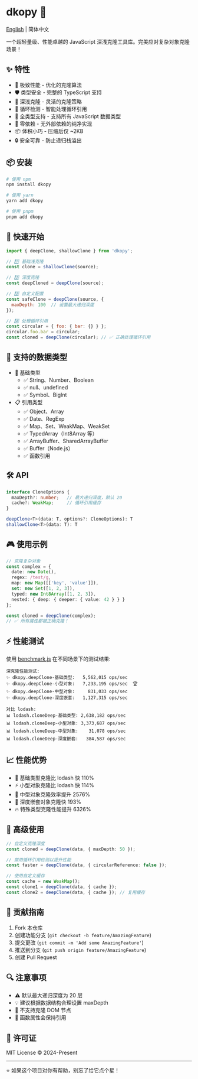 # dkopy 🚀

[English](./docs/README_en.md) | 简体中文

一个超轻量级、性能卓越的 JavaScript 深浅克隆工具库。完美应对复杂对象克隆场景！

## ✨ 特性

- 🚀 极致性能 - 优化的克隆算法
- 🛡️ 类型安全 - 完整的 TypeScript 支持
- 🔄 深浅克隆 - 灵活的克隆策略
- 🎯 循环检测 - 智能处理循环引用
- 🎨 全类型支持 - 支持所有 JavaScript 数据类型
- 🧰 零依赖 - 无外部依赖的纯净实现
- 📦 体积小巧 - 压缩后仅 ~2KB
- 🔒 安全可靠 - 防止递归栈溢出

## 📦 安装

```bash
# 使用 npm
npm install dkopy

# 使用 yarn
yarn add dkopy

# 使用 pnpm
pnpm add dkopy
```

## 🚀 快速开始

```js
import { deepClone, shallowClone } from 'dkopy';

// 1️⃣ 基础浅克隆
const clone = shallowClone(source);

// 2️⃣ 深度克隆
const deepCloned = deepClone(source);

// 3️⃣ 自定义配置
const safeClone = deepClone(source, { 
  maxDepth: 100  // 设置最大递归深度
});

// 4️⃣ 处理循环引用
const circular = { foo: { bar: {} } };
circular.foo.bar = circular;
const cloned = deepClone(circular); // ✅ 正确处理循环引用
```

## 🎯 支持的数据类型

- 💫 基础类型
  - ✅ String、Number、Boolean
  - ✅ null、undefined
  - ✅ Symbol、BigInt
- 📋 引用类型
  - ✅ Object、Array
  - ✅ Date、RegExp
  - ✅ Map、Set、WeakMap、WeakSet
  - ✅ TypedArray（Int8Array 等）
  - ✅ ArrayBuffer、SharedArrayBuffer
  - ✅ Buffer（Node.js）
  - ✅ 函数引用

## 🛠️ API

```ts
interface CloneOptions {
  maxDepth?: number;   // 最大递归深度，默认 20
  cache?: WeakMap;     // 循环引用缓存
}

deepClone<T>(data: T, options?: CloneOptions): T
shallowClone<T>(data: T): T
```

## 🎮 使用示例

```ts
// 克隆复杂对象
const complex = {
  date: new Date(),
  regex: /test/g,
  map: new Map([['key', 'value']]),
  set: new Set([1, 2, 3]),
  typed: new Int8Array([1, 2, 3]),
  nested: { deep: { deeper: { value: 42 } } }
};

const cloned = deepClone(complex);
// ✅ 所有属性都被正确克隆！
```

## ⚡️ 性能测试

使用 [benchmark.js](https://benchmarkjs.com/) 在不同场景下的测试结果:

```
深克隆性能测试:
✨ dkopy.deepClone-基础类型:   5,562,015 ops/sec
✨ dkopy.deepClone-小型对象:   7,233,195 ops/sec  🏆
✨ dkopy.deepClone-中型对象:     831,033 ops/sec
✨ dkopy.deepClone-深度嵌套:   1,127,315 ops/sec

对比 lodash:
📊 lodash.cloneDeep-基础类型: 2,638,182 ops/sec
📊 lodash.cloneDeep-小型对象: 3,373,687 ops/sec
📊 lodash.cloneDeep-中型对象:    31,078 ops/sec
📊 lodash.cloneDeep-深度嵌套:   384,587 ops/sec
```

## 📈 性能优势

- 🚀 基础类型克隆比 lodash 快 110%
- ⚡️ 小型对象克隆比 lodash 快 114%
- 🎯 中型对象克隆效率提升 2576%
- 💫 深度嵌套对象克隆快 193%
- 🔥 特殊类型克隆性能提升 6326%

## 🎯 高级使用

```ts
// 自定义克隆深度
const cloned = deepClone(data, { maxDepth: 50 });

// 禁用循环引用检测以提升性能
const faster = deepClone(data, { circularReference: false });

// 使用自定义缓存
const cache = new WeakMap();
const clone1 = deepClone(data, { cache });
const clone2 = deepClone(data, { cache }); // 复用缓存
```

## 🤝 贡献指南

1. Fork 本仓库
2. 创建功能分支 (`git checkout -b feature/AmazingFeature`)
3. 提交更改 (`git commit -m 'Add some AmazingFeature'`)
4. 推送到分支 (`git push origin feature/AmazingFeature`)
5. 创建 Pull Request

## 🔍 注意事项

- ⚠️ 默认最大递归深度为 20 层
- 💡 建议根据数据结构合理设置 maxDepth
- 🚫 不支持克隆 DOM 节点
- 📝 函数属性会保持引用

## 📄 许可证

MIT License © 2024-Present

---
⭐️ 如果这个项目对你有帮助，别忘了给它点个星！
